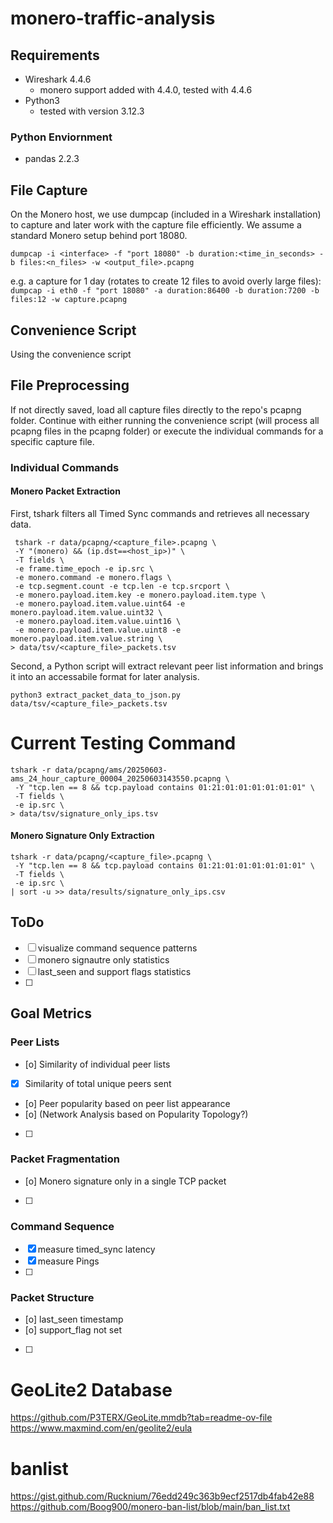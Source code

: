# monero-traffic-analysis

## Requirements
- Wireshark 4.4.6 
    - monero support added with 4.4.0, tested with 4.4.6
- Python3
    - tested with version 3.12.3
### Python Enviornment
- pandas 2.2.3

## File Capture
On the Monero host, we use dumpcap (included in a Wireshark installation) to capture and later work with the capture file efficiently. 
We assume a standard Monero setup behind port 18080.

```shell
dumpcap -i <interface> -f "port 18080" -b duration:<time_in_seconds> -b files:<n_files> -w <output_file>.pcapng
```
e.g. a capture for 1 day (rotates to create 12 files to avoid overly large files):
``dumpcap -i eth0 -f "port 18080" -a duration:86400 -b duration:7200 -b files:12 -w capture.pcapng``

## Convenience Script
Using the convenience script 

## File Preprocessing
If not directly saved, load all capture files directly to the repo's pcapng folder.
Continue with either running the convenience script (will process all pcapng files in the pcapng folder) or execute the individual commands for a specific capture file.

### Individual Commands 

#### Monero Packet Extraction
First, tshark filters all Timed Sync commands and retrieves all necessary data.
```shell
 tshark -r data/pcapng/<capture_file>.pcapng \
 -Y "(monero) && (ip.dst==<host_ip>)" \
 -T fields \
 -e frame.time_epoch -e ip.src \
 -e monero.command -e monero.flags \
 -e tcp.segment.count -e tcp.len -e tcp.srcport \
 -e monero.payload.item.key -e monero.payload.item.type \
 -e monero.payload.item.value.uint64 -e monero.payload.item.value.uint32 \
 -e monero.payload.item.value.uint16 \
 -e monero.payload.item.value.uint8 -e monero.payload.item.value.string \
> data/tsv/<capture_file>_packets.tsv
```
Second, a Python script will extract relevant peer list information and brings it into an accessabile format for later analysis. 
```shell
python3 extract_packet_data_to_json.py data/tsv/<capture_file>_packets.tsv
```

# Current Testing Command
```shell
tshark -r data/pcapng/ams/20250603-ams_24_hour_capture_00004_20250603143550.pcapng \
 -Y "tcp.len == 8 && tcp.payload contains 01:21:01:01:01:01:01:01" \
 -T fields \
 -e ip.src \
> data/tsv/signature_only_ips.tsv
```

#### Monero Signature Only Extraction
```shell
tshark -r data/pcapng/<capture_file>.pcapng \
 -Y "tcp.len == 8 && tcp.payload contains 01:21:01:01:01:01:01:01" \
 -T fields \
 -e ip.src \
| sort -u >> data/results/signature_only_ips.csv
```

## ToDo
- [ ] visualize command sequence patterns
- [ ] monero signautre only statistics
- [ ] last_seen and support flags statistics
- [ ] 

## Goal Metrics
### Peer Lists
- [o] Similarity of individual peer lists 
- [x] Similarity of total unique peers sent
- [o] Peer popularity based on peer list appearance 
- [o] (Network Analysis based on Popularity Topology?)
- [ ] 
### Packet Fragmentation
- [o] Monero signature only in a single TCP packet
- [ ] 
### Command Sequence
- [x] measure timed_sync latency
- [x] measure Pings
- [ ] 
### Packet Structure
- [o] last_seen timestamp
- [o] support_flag not set
- [ ] 

# GeoLite2 Database
https://github.com/P3TERX/GeoLite.mmdb?tab=readme-ov-file
https://www.maxmind.com/en/geolite2/eula

# banlist
https://gist.github.com/Rucknium/76edd249c363b9ecf2517db4fab42e88
https://github.com/Boog900/monero-ban-list/blob/main/ban_list.txt
